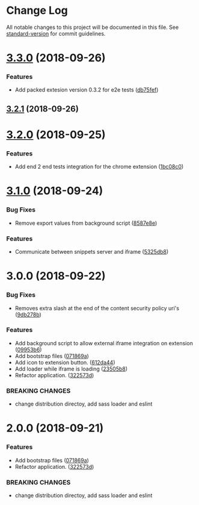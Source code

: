 # Change Log

All notable changes to this project will be documented in this file. See [standard-version](https://github.com/conventional-changelog/standard-version) for commit guidelines.

<a name="3.3.0"></a>
# [3.3.0](https://github.com/tiagoinacio/gmail-template-extension/compare/v3.2.1...v3.3.0) (2018-09-26)


### Features

* Add packed extesion version 0.3.2 for e2e tests ([db75fef](https://github.com/tiagoinacio/gmail-template-extension/commit/db75fef))



<a name="3.2.1"></a>
## [3.2.1](https://github.com/tiagoinacio/gmail-template-extension/compare/v3.2.0...v3.2.1) (2018-09-26)



<a name="3.2.0"></a>
# [3.2.0](https://github.com/tiagoinacio/gmail-template-extension/compare/v3.1.0...v3.2.0) (2018-09-25)


### Features

* Add end 2 end tests integration for the chrome extension ([1bc08c0](https://github.com/tiagoinacio/gmail-template-extension/commit/1bc08c0))



<a name="3.1.0"></a>
# [3.1.0](https://github.com/tiagoinacio/gmail-template-extension/compare/v3.0.0...v3.1.0) (2018-09-24)


### Bug Fixes

* Remove export values from background script ([8587e8e](https://github.com/tiagoinacio/gmail-template-extension/commit/8587e8e))


### Features

* Communicate between snippets server and iframe ([5325db8](https://github.com/tiagoinacio/gmail-template-extension/commit/5325db8))



<a name="3.0.0"></a>
# 3.0.0 (2018-09-22)


### Bug Fixes

* Removes extra slash at the end of the content security policy uri's ([9db278b](https://github.com/tiagoinacio/gmail-template-extension/commit/9db278b))


### Features

* Add background script to allow external iframe integration on extension ([09953b6](https://github.com/tiagoinacio/gmail-template-extension/commit/09953b6))
* Add bootstrap files ([071869a](https://github.com/tiagoinacio/gmail-template-extension/commit/071869a))
* Add icon to extension button. ([612da44](https://github.com/tiagoinacio/gmail-template-extension/commit/612da44))
* Add loader while iframe is loading ([23505b8](https://github.com/tiagoinacio/gmail-template-extension/commit/23505b8))
* Refactor application. ([322573d](https://github.com/tiagoinacio/gmail-template-extension/commit/322573d))


### BREAKING CHANGES

* change distribution directoy, add sass loader and
eslint



<a name="2.0.0"></a>
# 2.0.0 (2018-09-21)


### Features

* Add bootstrap files ([071869a](https://github.com/tiagoinacio/gmail-template-extension/commit/071869a))
* Refactor application. ([322573d](https://github.com/tiagoinacio/gmail-template-extension/commit/322573d))


### BREAKING CHANGES

* change distribution directoy, add sass loader and
eslint

